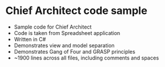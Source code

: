 # Chief Architect code sample
 - Sample code for Chief Architect
 - Code is taken from Spreadsheet application
 - Written in C#
 - Demonstrates view and model separation
 - Demonstrates Gang of Four and GRASP principles
 - ~1900 lines across all files, including comments and spaces
